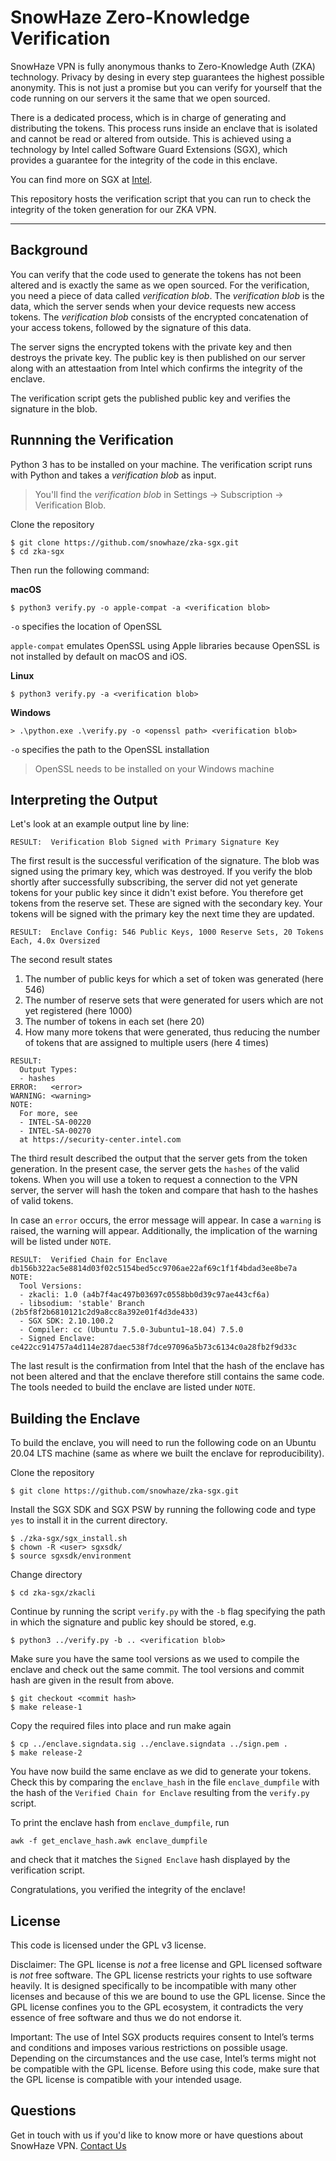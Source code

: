 # SnowHaze Zero-Knowledge Verification

SnowHaze VPN is fully anonymous thanks to Zero-Knowledge Auth (ZKA) technology. Privacy by desing in every step guarantees the highest possible anonymity. This is not just a promise but you can verify for yourself that the code running on our servers it the same that we open sourced.

There is a dedicated process, which is in charge of generating and distributing the tokens. This process runs inside an enclave that is isolated and cannot be read or altered from outside. This is achieved using a technology by Intel called Software Guard Extensions (SGX), which provides a guarantee for the integrity of the code in this enclave.

You can find more on SGX at [Intel](https://software.intel.com/content/www/us/en/develop/topics/software-guard-extensions.html).

This repository hosts the verification script that you can run to check the integrity of the token generation for our ZKA VPN.

<hr>

## Background
You can verify that the code used to generate the tokens has not been altered and is exactly the same as we open sourced. For the verification, you need a piece of data called *verification blob*. The *verification blob* is the data, which the server sends when your device requests new access tokens. The *verification blob* consists of the encrypted concatenation of your access tokens, followed by the signature of this data.

The server signs the encrypted tokens with the private key and then destroys the private key. The public key is then published on our server along with an attestaation from Intel which confirms the integrity of the enclave.

The verification script gets the published public key and verifies the signature in the blob.

## Runnning the Verification

Python 3 has to be installed on your machine. The verification script runs with Python and takes a *verification blob* as input.

> You'll find the *verification blob* in Settings &rarr; Subscription &rarr; Verification Blob.

Clone the repository

```
$ git clone https://github.com/snowhaze/zka-sgx.git
$ cd zka-sgx
```

Then run the following command:

**macOS**

```
$ python3 verify.py -o apple-compat -a <verification blob>
```

`-o` specifies the location of OpenSSL

`apple-compat` emulates OpenSSL using Apple libraries because OpenSSL is not installed by default on macOS and iOS.

**Linux**

```
$ python3 verify.py -a <verification blob>
```

**Windows**

```
> .\python.exe .\verify.py -o <openssl path> <verification blob>
```

`-o` specifies the path to the OpenSSL installation
> OpenSSL needs to be installed on your Windows machine


## Interpreting the Output
Let's look at an example output line by line:

```
RESULT:  Verification Blob Signed with Primary Signature Key
```
The first result is the successful verification of the signature. The blob was signed using the primary key, which was destroyed. If you verify the blob shortly after successfully subscribing, the server did not yet generate tokens for your public key since it didn't exist before. You therefore get tokens from the reserve set. These are signed with the secondary key. Your tokens will be signed with the primary key the next time they are updated.

```
RESULT:  Enclave Config: 546 Public Keys, 1000 Reserve Sets, 20 Tokens Each, 4.0x Oversized
```
The second result states

1. The number of public keys for which a set of token was generated (here 546)
2. The number of reserve sets that were generated for users which are not yet registered (here 1000)
3. The number of tokens in each set (here 20)
4. How many more tokens that were generated, thus reducing the number of tokens that are assigned to multiple users (here 4 times)

```
RESULT:
  Output Types:
  - hashes
ERROR:   <error>
WARNING: <warning>
NOTE:
  For more, see
  - INTEL-SA-00220
  - INTEL-SA-00270
  at https://security-center.intel.com
```
The third result described the output that the server gets from the token generation. In the present case, the server gets the `hashes` of the valid tokens. When you will use a token to request a connection to the VPN server, the server will hash the token and compare that hash to the hashes of valid tokens.

In case an `error` occurs, the error message will appear.
In case a `warning` is raised, the warning will appear. Additionally, the implication of the warning will be listed under `NOTE`.

```
RESULT:  Verified Chain for Enclave db156b322ac5e8814d03f02c5154bed5cc9706ae22af69c1f1f4bdad3ee8be7a
NOTE:
  Tool Versions:
  - zkacli: 1.0 (a4b7f4ac497b03697c0558bb0d39c97ae443cf6a)
  - libsodium: 'stable' Branch (2b5f8f2b6810121c2d9a8cc8a392e01f4d3de433)
  - SGX SDK: 2.10.100.2
  - Compiler: cc (Ubuntu 7.5.0-3ubuntu1~18.04) 7.5.0
  - Signed Enclave: ce422cc914757a4d114e287daec538f7dce97096a5b73c6134c0a28fb2f9d33c
```
The last result is the confirmation from Intel that the hash of the enclave has not been altered and that the enclave therefore still contains the same code. The tools needed to build the enclave are listed under `NOTE`.

## Building the Enclave

To build the enclave, you will need to run the following code on an Ubuntu 20.04 LTS machine (same as where we built the enclave for reproducibility).

Clone the repository

```
$ git clone https://github.com/snowhaze/zka-sgx.git
```

Install the SGX SDK and SGX PSW by running the following code and type `yes` to install it in the current directory.

```
$ ./zka-sgx/sgx_install.sh
$ chown -R <user> sgxsdk/
$ source sgxsdk/environment
```

Change directory

```
$ cd zka-sgx/zkacli
```

Continue by running the script `verify.py` with the `-b` flag specifying the path in which the signature and public key should be stored, e.g.

```
$ python3 ../verify.py -b .. <verification blob>
```

Make sure you have the same tool versions as we used to compile the enclave and check out the same commit. The tool versions and commit hash are given in the result from above.

```
$ git checkout <commit hash>
$ make release-1
```

Copy the required files into place and run make again

```
$ cp ../enclave.signdata.sig ../enclave.signdata ../sign.pem .
$ make release-2
```

You have now build the same enclave as we did to generate your tokens. Check this by comparing the `enclave_hash` in the file `enclave_dumpfile` with the hash of the `Verified Chain for Enclave` resulting from the `verify.py` script.

To print the enclave hash from `enclave_dumpfile`, run

```
awk -f get_enclave_hash.awk enclave_dumpfile
```

and check that it matches the `Signed Enclave` hash displayed by the verification script.

Congratulations, you verified the integrity of the enclave!

## License

This code is licensed under the GPL v3 license.

Disclaimer: The GPL license is *not* a free license and GPL licensed software is *not* free software. The GPL license restricts your rights to use software heavily. It is designed specifically to be incompatible with many other licenses and because of this we are bound to use the GPL license. Since the GPL license confines you to the GPL ecosystem, it contradicts the very essence of free software and thus we do not endorse it.

Important: The use of Intel SGX products requires consent to Intel’s terms and conditions and imposes various restrictions on possible usage. Depending on the circumstances and the use case, Intel’s terms might not be compatible with the GPL license. Before using this code, make sure that the GPL license is compatible with your intended usage.

## Questions
Get in touch with us if you'd like to know more or have questions about SnowHaze VPN. [Contact Us](https://snowhaze.com/en/support-contact.html)
